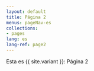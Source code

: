 ```yaml
---
layout: default
title: Página 2
menus: pageNav-es
collections:
- pages
lang: es
lang-ref: page2
---
```

Esta es {{ site.variant }}: Página 2
